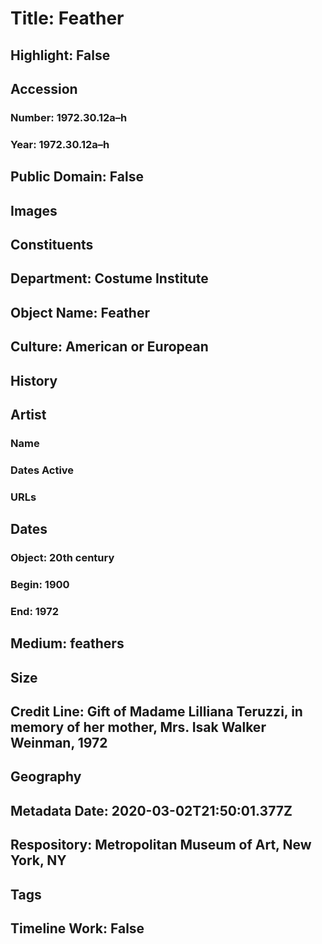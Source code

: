 # Title: Feather
## Highlight: False
## Accession
### Number: 1972.30.12a–h
### Year: 1972.30.12a–h
## Public Domain: False
## Images
## Constituents
## Department: Costume Institute
## Object Name: Feather
## Culture: American or European
## History
## Artist
### Name
### Dates Active
### URLs
## Dates
### Object: 20th century
### Begin: 1900
### End: 1972
## Medium: feathers
## Size
## Credit Line: Gift of Madame Lilliana Teruzzi, in memory of her mother, Mrs. Isak Walker Weinman, 1972
## Geography
## Metadata Date: 2020-03-02T21:50:01.377Z
## Respository: Metropolitan Museum of Art, New York, NY
## Tags
## Timeline Work: False